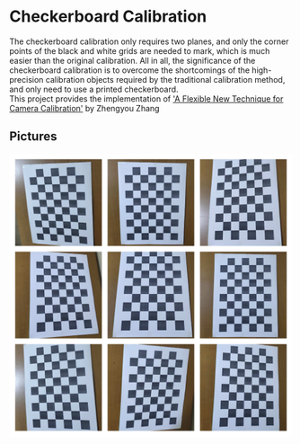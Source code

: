 # Checkerboard Calibration
The checkerboard calibration only requires two planes, and only the corner points of the black and white grids are needed to mark, which is much easier than the original calibration. All in all, the significance of the checkerboard calibration is to overcome the shortcomings of the high-precision calibration objects required by the traditional calibration method, and only need to use a printed checkerboard.</br>
This project provides the implementation of 
['A Flexible New Technique for Camera Calibration'](https://www.microsoft.com/en-us/research/project/a-flexible-new-technique-for-camera-calibration-2/) by Zhengyou Zhang

## Pictures
![boards](https://github.com/nuwandda/Checkerboard-Calibration/blob/main/boards.jpg)
